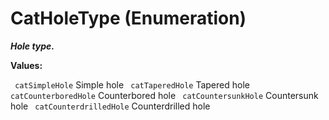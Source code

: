 # CatHoleType (Enumeration)

**_Hole type._**

**Values:**

` catSimpleHole`      Simple hole
` catTaperedHole`      Tapered hole
` catCounterboredHole`      Counterbored hole
` catCountersunkHole`      Countersunk hole
` catCounterdrilledHole`      Counterdrilled hole